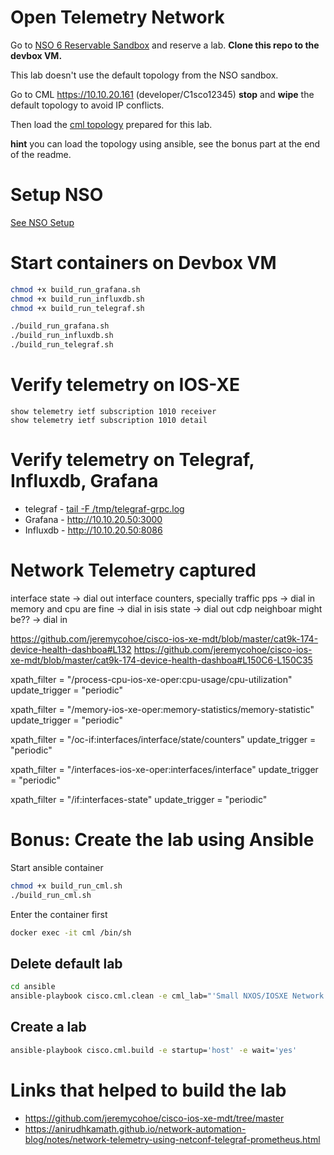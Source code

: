 # Open Telemetry Network

Go to [NSO 6 Reservable Sandbox](https://developer.cisco.com/site/sandbox/) and reserve a lab. **Clone this repo to the devbox VM.**

This lab doesn't use the default topology from the NSO sandbox.

Go to CML <https://10.10.20.161> (developer/C1sco12345) **stop** and **wipe** the default topology to avoid IP conflicts.

Then load the [cml topology](ansible/cml_lab/topology.yaml) prepared for this lab.

**hint** you can load the topology using ansible, see the bonus part at the end of the readme.

# Setup NSO

[See NSO Setup](nso/README.md)

# Start containers on Devbox VM

```bash
chmod +x build_run_grafana.sh
chmod +x build_run_influxdb.sh
chmod +x build_run_telegraf.sh

./build_run_grafana.sh
./build_run_influxdb.sh
./build_run_telegraf.sh
```

# Verify telemetry on IOS-XE

```
show telemetry ietf subscription 1010 receiver
show telemetry ietf subscription 1010 detail
```

# Verify telemetry on Telegraf, Influxdb, Grafana

- telegraf - [tail -F /tmp/telegraf-grpc.log](telegraf/dockerfile#30)
- Grafana - <http://10.10.20.50:3000>
- Influxdb - <http://10.10.20.50:8086>

# Network Telemetry captured

interface state -> dial out
interface counters, specially traffic pps -> dial in
memory and cpu are fine -> dial in
isis state -> dial out
cdp neighboar might be?? -> dial in

<https://github.com/jeremycohoe/cisco-ios-xe-mdt/blob/master/cat9k-174-device-health-dashboa#L132>
<https://github.com/jeremycohoe/cisco-ios-xe-mdt/blob/master/cat9k-174-device-health-dashboa#L150C6-L150C35>

xpath_filter = "/process-cpu-ios-xe-oper:cpu-usage/cpu-utilization"
update_trigger = "periodic"

xpath_filter = "/memory-ios-xe-oper:memory-statistics/memory-statistic"
update_trigger = "periodic"

xpath_filter = "/oc-if:interfaces/interface/state/counters"
update_trigger = "periodic"

xpath_filter = "/interfaces-ios-xe-oper:interfaces/interface"
update_trigger = "periodic"

xpath_filter = "/if:interfaces-state"
update_trigger = "periodic"

# Bonus: Create the lab using Ansible

Start ansible container

```bash
chmod +x build_run_cml.sh
./build_run_cml.sh
```

Enter the container first

```bash
docker exec -it cml /bin/sh
```

## Delete default lab

```bash
cd ansible
ansible-playbook cisco.cml.clean -e cml_lab="'Small NXOS/IOSXE Network'"

```

## Create a lab

```bash
ansible-playbook cisco.cml.build -e startup='host' -e wait='yes'
```

# Links that helped to build the lab

- <https://github.com/jeremycohoe/cisco-ios-xe-mdt/tree/master>
- <https://anirudhkamath.github.io/network-automation-blog/notes/network-telemetry-using-netconf-telegraf-prometheus.html>
